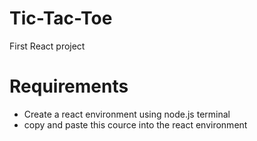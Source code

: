 # Tic-Tac-Toe
First React project

# Requirements
- Create a react environment using node.js terminal
- copy and paste this cource into the react environment

